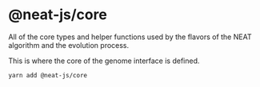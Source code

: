 # @neat-js/core

All of the core types and helper functions used by the flavors of the NEAT algorithm and the evolution process.

This is where the core of the genome interface is defined.

```sh
yarn add @neat-js/core
```
